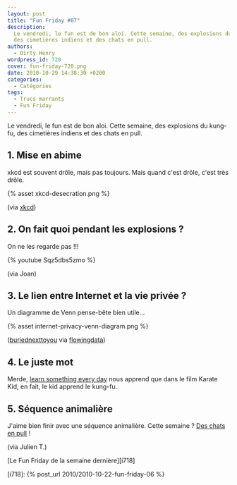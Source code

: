 ```yaml
---
layout: post
title: "Fun Friday #07"
description:
  Le vendredi, le fun est de bon aloi. Cette semaine, des explosions du kung-fu,
  des cimetières indiens et des chats en pull.
authors:
  - Dirty Henry
wordpress_id: 720
cover: fun-friday-720.png
date: 2010-10-29 14:38:30 +0200
categories:
  - Catégories
tags:
  - Trucs marrants
  - Fun Friday
---
```


Le vendredi, le fun est de bon aloi. Cette semaine, des explosions du kung-fu,
des cimetières indiens et des chats en pull.

## 1. Mise en abime

xkcd est souvent drôle, mais pas toujours. Mais quand c'est drôle, c'est très
drôle.

{% asset xkcd-desecration.png %}

(via [xkcd](http://xkcd.com/782/))

## 2. On fait quoi pendant les explosions ?

On ne les regarde pas !!!

{% youtube Sqz5dbs5zmo %}

(via Joan)

## 3. Le lien entre Internet et la vie privée ?

Un diagramme de Venn pense-bête bien utile…

{% asset internet-privacy-venn-diagram.png %}

([buriednexttoyou](http://www.flickr.com/photos/buriednexttoyou/5095255302/) via
[flowingdata](http://flowingdata.com/2010/10/22/privacy-and-the-internet/))

## 4. Le juste mot

Merde,
[learn something every day](http://cargocollective.com/learnsomethingeveryday/699253/October-13)
nous apprend que dans le film Karate Kid, en fait, le kid apprend le kung-fu.

## 5. Séquence animalière

J'aime bien finir avec une séquence animalière. Cette semaine ?
[Des chats en pull](http://www.topito.com/top-des-photos-de-chats-a-pull) !

(via Julien T.)

[Le Fun Friday de la semaine dernière][i718]

[i718]: {% post_url 2010/2010-10-22-fun-friday-06 %}
